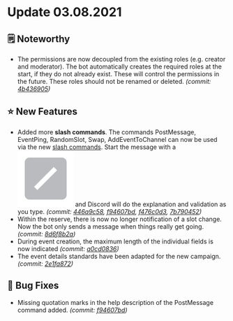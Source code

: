 # Update 03.08.2021

## 🗒️ Noteworthy

* The permissions are now decoupled from the existing roles (e.g. creator and moderator). The bot automatically creates the required roles at the start, if they do not already exist. These will control the permissions in the future. These roles should not be renamed or deleted. _(commit:_ [_4b436905_](https://github.com/Alf-Melmac/slotbotServer/commit/4b4369058565c3dcb3cebcd243fb04c7cbba492d)_)_

## ⭐ New Features

* Added more **slash commands**. The commands PostMessage, EventPing, RandomSlot, Swap, AddEventToChannel can now be used via the new [slash commands](https://support.discord.com/hc/en-us/articles/1500000368501-Slash-Commands-FAQ). Start the message with a <img src="../../.gitbook/assets/slash-emoji.png" alt="" data-size="line"> and Discord will do the explanation and validation as you type. _(commit:_ [_446a9c58_](https://github.com/Alf-Melmac/slotbotServer/commit/446a9c586ae3c1a4330b38a85e2be5a4eddf7f84)_,_ [_f94607bd_](https://github.com/Alf-Melmac/slotbotServer/commit/f94607bd0f760a35ef9f8cebe05325f2e1514c3e)_,_ [_f476c0d3_](https://github.com/Alf-Melmac/slotbotServer/commit/f476c0d3af967cfaf64e58f11086525e2e94ced6)_,_ [_7b790452_](https://github.com/Alf-Melmac/slotbotServer/commit/7b7904521567b60e4cdbe7cb86a481f182b218a5)_)_
* Within the reserve, there is now no longer notification of a slot change. Now the bot only sends a message when things really get going. _(commit:_ [_8d6f8b2a_](https://github.com/Alf-Melmac/slotbotServer/commit/8d6f8b2a1ac2dca7d87f394da39f8b79f69b8de2)_)_
* During event creation, the maximum length of the individual fields is now indicated _(commit:_ [_a0cd0836_](https://github.com/Alf-Melmac/slotbotServer/commit/a0cd08364565df8bddee4c787f22f8500357cb55)_)_
* The event details standards have been adapted for the new campaign. _(commit:_ [_2e1fa872_](https://github.com/Alf-Melmac/slotbotServer/commit/2e1fa8725374a9e7924741375cfcd4f094ad35cd)_)_

## 🐞 Bug Fixes

* Missing quotation marks in the help description of the PostMessage command added. _(commit:_ [_f94607bd_](https://github.com/Alf-Melmac/slotbotServer/commit/f94607bd0f760a35ef9f8cebe05325f2e1514c3e)_)_

